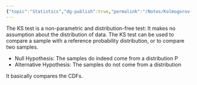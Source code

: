 ```yaml
---
{"topic":"Statistics","dg-publish":true,"permalink":"/Notes/Kolmogorov-Smirnov Test/","dgPassFrontmatter":true,"noteIcon":""}
---
```



The KS test is a non-parametric and distribution-free test: It makes no assumption about the distribution of data. The KS test can be used to compare a sample with a reference probability distribution, or to compare two samples.
-  Null Hypothesis: The samples do indeed come from a distribution P
-  Alternative Hypothesis: The samples do not come from a distribution 

It basically compares the CDFs. 